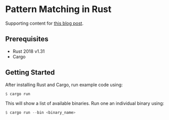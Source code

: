 # Pattern Matching in Rust

Supporting content for [this blog post](https://blog.kevinwmatthews.com/pattern-matching-in-rust/).


## Prerequisites

  * Rust 2018 v1.31
  * Cargo

## Getting Started

After installing Rust and Cargo, run example code using:

```rust
$ cargo run
```

This will show a list of available binaries.
Run one an individual binary using:

```rust
$ cargo run --bin <binary_name>
```
